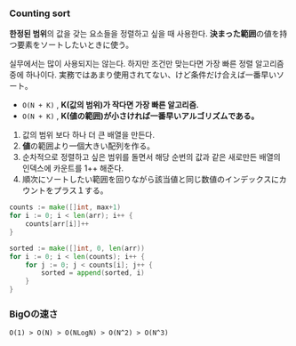### Counting sort

**한정된 범위**의 값을 갖는 요소들을 정렬하고 싶을 때 사용한다.
**決まった範囲**の値を持つ要素をソートしたいときに使う。

실무에서는 많이 사용되지는 않는다. 하지만 조건만 맞는다면 가장 빠른 정렬 알고리즘중에 하나이다.
実務ではあまり使用されてない、けど条件だけ合えば一番早いソート。

- `O(N + K)` , **K(값의 범위)가 작다면 가장 빠른 알고리즘.**
- `O(N + K)` , **K(値の範囲)が小さければ一番早いアルゴリズムである。**
1. 값의 범위 보다 하나 더 큰 배열을 만든다.
1. **値**の範囲より一個大きい配列を作る。 
2. 순차적으로 정렬하고 싶은 범위를 돌면서 해당 순번의 값과 같은 새로만든 배열의 인덱스에 카운트를 1++ 해준다.
2. 順次にソートしたい範囲を回りながら該当値と同じ数値のインデックスにカウントをプラス１する。

```go
counts := make([]int, max+1)
for i := 0; i < len(arr); i++ {
    counts[arr[i]]++
}

sorted := make([]int, 0, len(arr))
for i := 0; i < len(counts); i++ {
    for j := 0; j < counts[i]; j++ {
        sorted = append(sorted, i)
    }
}
```

### BigOの速さ

`O(1) > O(N) > O(NLogN) > O(N^2) > O(N^3)`